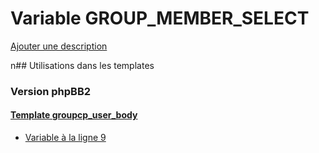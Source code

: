 # Variable GROUP_MEMBER_SELECT
[Ajouter une description](https://fa-tvars.appspot.com/GROUP_MEMBER_SELECT)

n## Utilisations dans les templates

### Version phpBB2

#### [Template groupcp_user_body](subsilver/groupcp_user_body.md)
* [Variable à la ligne 9](../subsilver/groupcp_user_body.tpl#L9)
